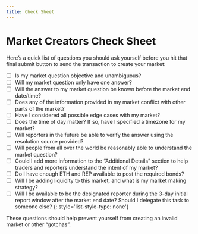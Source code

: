 ```yaml
---
title: Check Sheet
---
```

# Market Creators Check Sheet

Here’s a quick list of questions you should ask yourself before you hit that final submit button to send the transaction to create your market:

- [ ] Is my market question objective and unambiguous?
- [ ] Will my market question only have one answer?
- [ ] Will the answer to my market question be known before the market end date/time?
- [ ] Does any of the information provided in my market conflict with other parts of the market?
- [ ] Have I considered all possible edge cases with my market?
- [ ] Does the time of day matter? If so, have I specified a timezone for my market?
- [ ] Will reporters in the future be able to verify the answer using the resolution source provided?
- [ ] Will people from all over the world be reasonably able to understand the market question?
- [ ] Could I add more information to the “Additional Details” section to help traders and reporters understand the intent of my market?
- [ ] Do I have enough ETH and REP available to post the required bonds?
- [ ] Will I be adding liquidity to this market, and what is my market making strategy?
- [ ] Will I be available to be the designated reporter during the 3-day initial report window after the market end date? Should I delegate this task to someone else?
{: style='list-style-type: none'}

These questions should help prevent yourself from creating an invalid market or other “gotchas”.
